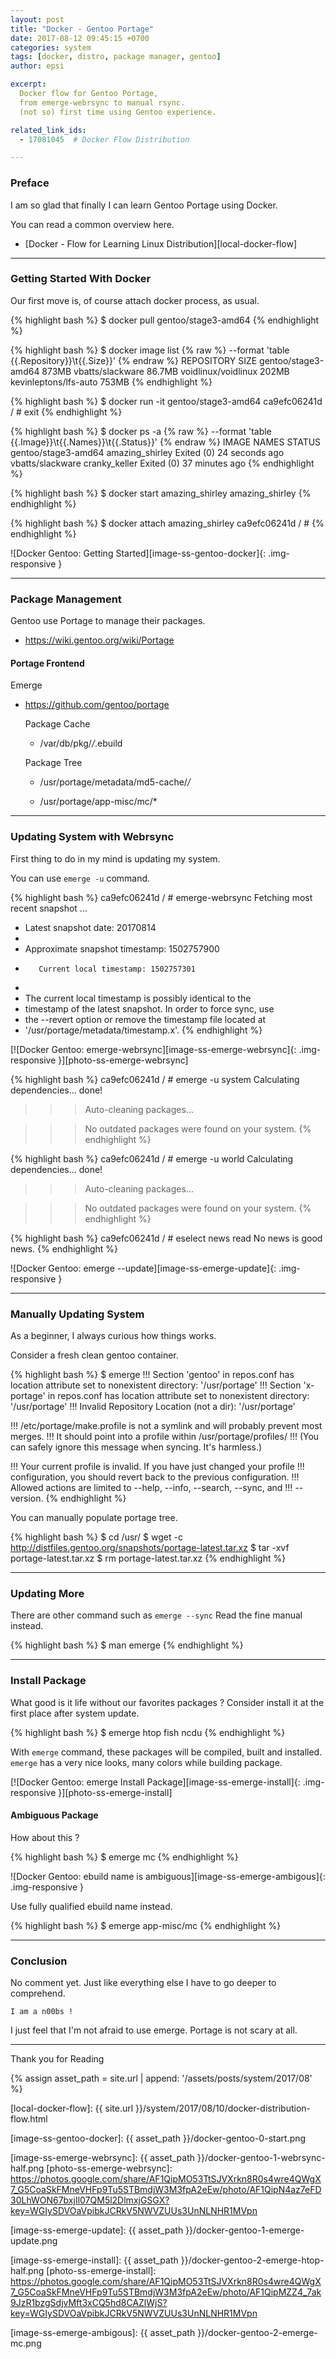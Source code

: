 ```yaml
---
layout: post
title: "Docker - Gentoo Portage"
date: 2017-08-12 09:45:15 +0700
categories: system
tags: [docker, distro, package manager, gentoo]
author: epsi

excerpt:
  Docker flow for Gentoo Portage,
  from emerge-webrsync to manual rsync.
  (not so) first time using Gentoo experience.

related_link_ids: 
  - 17081045  # Docker Flow Distribution

---
```


### Preface

I am so glad that finally I can learn Gentoo Portage using Docker.

You can read a common overview here.

*	[Docker - Flow for Learning Linux Distribution][local-docker-flow]

-- -- --

### Getting Started With Docker

Our first move is, of course attach docker process, as usual.

{% highlight bash %}
$ docker pull gentoo/stage3-amd64
{% endhighlight %}

{% highlight bash %}
$ docker image list 
{% raw %}
  --format 'table {{.Repository}}\t{{.Size}}'
{% endraw %}
REPOSITORY              SIZE
gentoo/stage3-amd64     873MB
vbatts/slackware        86.7MB
voidlinux/voidlinux     202MB
kevinleptons/lfs-auto   753MB
{% endhighlight %}

{% highlight bash %}
$ docker run -it gentoo/stage3-amd64
ca9efc06241d / # exit
{% endhighlight %}

{% highlight bash %}
$ docker ps -a 
{% raw %}
  --format 'table {{.Image}}\t{{.Names}}\t{{.Status}}'
{% endraw %}
IMAGE                 NAMES               STATUS
gentoo/stage3-amd64   amazing_shirley     Exited (0) 24 seconds ago
vbatts/slackware      cranky_keller       Exited (0) 37 minutes ago
{% endhighlight %}

{% highlight bash %}
$ docker start amazing_shirley
amazing_shirley
{% endhighlight %}

{% highlight bash %}
$ docker attach amazing_shirley
ca9efc06241d / #
{% endhighlight %}

![Docker Gentoo: Getting Started][image-ss-gentoo-docker]{: .img-responsive }

-- -- --

### Package Management

Gentoo use Portage to manage their packages.

*	<https://wiki.gentoo.org/wiki/Portage>

#### Portage Frontend

Emerge

*	<https://github.com/gentoo/portage>
	
	Package Cache
	
	*	/var/db/pkg/*/*.ebuild
	
	Package Tree
	
	*	/usr/portage/metadata/md5-cache/*/*
	
	*	/usr/portage/app-misc/mc/*

-- -- --

### Updating System with Webrsync

First thing to do in my mind is updating my system.

You can use <code>emerge -u</code> command.

{% highlight bash %}
ca9efc06241d / # emerge-webrsync
Fetching most recent snapshot ...
 * Latest snapshot date: 20170814
 * 
 * Approximate snapshot timestamp: 1502757900
 *        Current local timestamp: 1502757301
 * 
 * The current local timestamp is possibly identical to the
 * timestamp of the latest snapshot. In order to force sync, use
 * the --revert option or remove the timestamp file located at
 * '/usr/portage/metadata/timestamp.x'.
{% endhighlight %}

[![Docker Gentoo: emerge-webrsync][image-ss-emerge-webrsync]{: .img-responsive }][photo-ss-emerge-webrsync]

{% highlight bash %}
ca9efc06241d / # emerge -u system
Calculating dependencies... done!
>>> Auto-cleaning packages...

>>> No outdated packages were found on your system.
{% endhighlight %}

{% highlight bash %}
ca9efc06241d / # emerge -u world
Calculating dependencies... done!
>>> Auto-cleaning packages...

>>> No outdated packages were found on your system.
{% endhighlight %}

{% highlight bash %}
ca9efc06241d / # eselect news read
No news is good news.
{% endhighlight %}

![Docker Gentoo: emerge --update][image-ss-emerge-update]{: .img-responsive }

-- -- --

### Manually Updating System

As a beginner, I always curious how things works.

Consider a fresh clean gentoo container.

{% highlight bash %}
$ emerge
!!! Section 'gentoo' in repos.conf has location attribute set to nonexistent directory: '/usr/portage'
!!! Section 'x-portage' in repos.conf has location attribute set to nonexistent directory: '/usr/portage'
!!! Invalid Repository Location (not a dir): '/usr/portage'


!!! /etc/portage/make.profile is not a symlink and will probably prevent most merges.
!!! It should point into a profile within /usr/portage/profiles/
!!! (You can safely ignore this message when syncing. It's harmless.)


!!! Your current profile is invalid. If you have just changed your profile
!!! configuration, you should revert back to the previous configuration.
!!! Allowed actions are limited to --help, --info, --search, --sync, and
!!! --version.
{% endhighlight %}

You can manually populate portage tree.

{% highlight bash %}
$ cd /usr/
$ wget -c http://distfiles.gentoo.org/snapshots/portage-latest.tar.xz
$ tar -xvf portage-latest.tar.xz
$ rm portage-latest.tar.xz
{% endhighlight %}

-- -- --

### Updating More

There are other command such as <code>emerge --sync</code>
Read the fine manual instead.

{% highlight bash %}
$ man emerge
{% endhighlight %}

-- -- --

### Install Package

What good is it life without our favorites packages ?
Consider install it at the first place after system update.

{% highlight bash %}
$ emerge htop fish ncdu
{% endhighlight %}

With <code>emerge</code> command,
these packages will be compiled, built and installed.
<code>emerge</code> has a very nice looks, 
many colors while building package.

[![Docker Gentoo: emerge Install Package][image-ss-emerge-install]{: .img-responsive }][photo-ss-emerge-install]

#### Ambiguous Package

How about this ?

{% highlight bash %}
$ emerge mc
{% endhighlight %}

![Docker Gentoo: ebuild name is ambiguous][image-ss-emerge-ambigous]{: .img-responsive }

Use fully qualified ebuild name instead.

{% highlight bash %}
$ emerge app-misc/mc 
{% endhighlight %}

-- -- --

### Conclusion

No comment yet.
Just like everything else I have to go deeper to comprehend.

	I am a n00bs !

I just feel that I'm not afraid to use emerge.
Portage is not scary at all.

-- -- --

Thank you for Reading

[//]: <> ( -- -- -- links below -- -- -- )

{% assign asset_path = site.url | append: '/assets/posts/system/2017/08' %}

[local-docker-flow]: {{ site.url }}/system/2017/08/10/docker-distribution-flow.html

[image-ss-gentoo-docker]:    {{ asset_path }}/docker-gentoo-0-start.png

[image-ss-emerge-webrsync]:  {{ asset_path }}/docker-gentoo-1-webrsync-half.png
[photo-ss-emerge-webrsync]:  https://photos.google.com/share/AF1QipMO53TtSJVXrkn8R0s4wre4QWgX7_G5CoaSkFMneVHFp9Tu5STBmdjW3M3fpA2eEw/photo/AF1QipN4az7eFD30LhWON67bxjIl07QM5l2DlmxjGSGX?key=WGIySDVOaVpibkJCRkV5NWVZUUs3UnNLNHR1MVpn

[image-ss-emerge-update]:    {{ asset_path }}/docker-gentoo-1-emerge-update.png

[image-ss-emerge-install]:   {{ asset_path }}/docker-gentoo-2-emerge-htop-half.png
[photo-ss-emerge-install]:   https://photos.google.com/share/AF1QipMO53TtSJVXrkn8R0s4wre4QWgX7_G5CoaSkFMneVHFp9Tu5STBmdjW3M3fpA2eEw/photo/AF1QipMZZ4_7ak9JzR1bzgSdjvMft3xCQ5hd8CAZlWjS?key=WGIySDVOaVpibkJCRkV5NWVZUUs3UnNLNHR1MVpn

[image-ss-emerge-ambigous]:  {{ asset_path }}/docker-gentoo-2-emerge-mc.png
